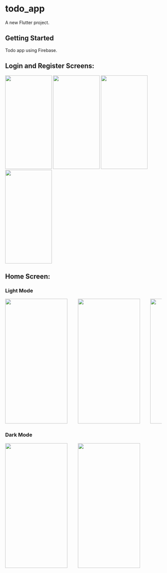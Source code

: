 # todo_app

A new Flutter project.

## Getting Started

Todo app using Firebase.


## Login and Register Screens:
<img src="https://user-images.githubusercontent.com/96204940/188313812-be51654f-82b9-40e1-886a-5429c4b8a35a.png" width="150" height="300"> <img src="https://user-images.githubusercontent.com/96204940/188313828-bff02c13-d2d0-47ad-9d65-9afc55c07614.png" width="150" height="300">  <img src="https://user-images.githubusercontent.com/96204940/188314021-b7719f3b-8145-4626-9e8f-3065ac7a4bd2.png" width="150" height="300"> <img src="https://user-images.githubusercontent.com/96204940/188314026-c53645bd-f3d9-4725-a5ff-bb557276bc41.png" width="150" height="300">

## Home Screen:
### Light Mode
<pre>
<img src="https://user-images.githubusercontent.com/96204940/188314717-8ee593ba-3f13-44b4-9fd7-fb46d9cc756d.png" width="200" height="400">    <img src="https://user-images.githubusercontent.com/96204940/188314716-4945f8aa-629d-4a48-a29b-681ccccf387f.png" width="200" height="400">    <img src="https://user-images.githubusercontent.com/96204940/188314721-ff9a83ab-4ffe-4c08-aeae-5f5ba67f64bb.png" width="200" height="400">  <img src="https://user-images.githubusercontent.com/96204940/188314722-631dfd83-d21c-4c18-b551-fbb2a0ef5a1e.png" width="200" height="400">
</pre>
### Dark Mode
<pre>
<img src="https://user-images.githubusercontent.com/96204940/188314891-d0275e1a-aa02-41e3-a40f-817488258b9a.png" width="200" height="400">    <img src="https://user-images.githubusercontent.com/96204940/188314892-daf3cfc2-1f48-4fdc-b68d-9c9a8048c659.png" width="200" height="400">    <img src="https://user-
</pre>
